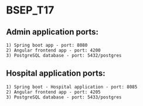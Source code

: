 # BSEP_T17

## Admin application ports:
    1) Spring boot app - port: 8080
	2) Angular frontend app - port: 4200
	3) PostgreSQL database - port: 5432/postgres

## Hospital application ports:	
	1) Spring boot - Hospital application - port: 8085
	2) Angular frontend app - port: 4205
	3) PostgreSQL database - port: 5433/postgres
	
    
  